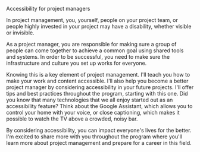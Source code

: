 Accessibility for project managers


In project management, you, yourself, people on your project team, or people highly invested in your project may have a disability, whether visible or invisible. 

As a project manager, you are responsible for making sure a group of people can come together to achieve a common goal using shared tools and systems. In order to be successful,
you need to make sure the infrastructure and culture you set up works for everyone.

Knowing this is a key element of project management. I'll teach you how to make your work and content accessible. I'll also help you become a better project manager by
considering accessibility in your future projects. I'll offer tips and best practices throughout the program, starting with this one. Did you know that many technologies that
we all enjoy started out as an accessibility feature? Think about the Google Assistant, which allows you to control your home with your voice, or close captioning, which makes
it possible to watch the TV above a crowded, noisy bar.

By considering accessibility, you can impact everyone's lives for the better. I'm excited to share more with you throughout the program where you'll learn more about project 
management and prepare for a career in this field.
